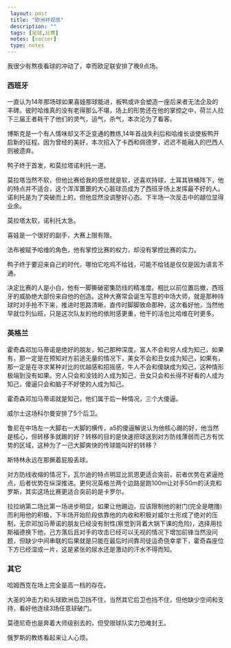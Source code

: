 ```yaml
---
 layout: post
 title: "欧洲杯观感"
 description: ""
 tags: [足球,比赛]
 notes: [soccer]
 type: notes
---
```



我很少有熬夜看球的冲动了，幸而欧足联安排了晚9点场。

### 西班牙

一直认为14年那场球如果喜娃那球能进，板鸭或许会塑造一座后来者无法企及的丰碑。彼时哈维真的没有老得那么不堪，场上的形势还在他的掌控之中，荷兰人拉下三届王者耗干了他们的灵气，运气，杀气，本次沦为了看客。

博斯克是一个有人情味却又不乏变通的教练,14年首战失利后和哈维长谈使板鸭开启新的征程。因为曾经的美好，本次招入了卡西和佩德罗，迟迟不能融入的巴西人则被遗弃。

鸭子终于首发，和莫拉塔诺利托一道。

莫拉塔当然不软，但他比赛给我的感觉就是软，还喜欢持球，土耳其铁桶阵下，他的特点并不适合，这个浑浑噩噩的大心脏球员成为了西班牙场上发挥最不好的人。诺利托是为了突破而上的，但他显然没调整好心态。下半场一次反击中的越位显得业余。

莫拉塔太软，诺利托太急。

喜娃是一个很好的副手，大赛上限有限。

法布被赋予哈维的角色，他有掌控比赛的权力，却没有掌控比赛的实力。

鸭子终于要迎来自己的时代，哪怕它吃鸡不给钱，可能不给钱是仅仅是因为语言不通。

决定比赛的人是小白，他有一脚撕破密集防线的精准度。相比以前位置后撤，西班牙的威胁绝大部份来自他的创造。这种大赛常会诞生写意的中场大师，就是那种持球时对手抢不下来，推进时思路清晰，直传时脚脚致命那种，这次看好他，当然他早就位列仙班，只是这次队友的他的依附感更重，他干的活也比哈维在时更多。

### 英格兰

霍奇森邓加马蒂诺是绝好的朋友，知己那种深度。富人不会和穷人成为知己，如果有，那一定是在预知对方前途无量的情况下，美女不会和丑女成为知己，如果有，那一定是在寻求某种对比的优越感和招摇感，牛人不会和傻缺成为知己，这种情形极端到没有如果。穷人只会和没钱的人成为知己，丑女只会和长得不好看的人成为知己，傻逼只会和脑子不好使的人成为知己。

霍奇森邓加马蒂诺就是知己，他们属于后一种情况，三个大傻逼。

威尔士这场科尔曼安排了5个后卫。

鲁尼在中场左一大脚右一大脚的横传，a5的傻逼解说认为他核心踢的好，他当然是核心，但转移多就踢的好？转移的目的是快速把球送到对方防线薄弱而己方有优势的区域，这种为了一己大脚爽快的传球能叫好的转移？

斯特林永远在那撅着屁股丢球。

对方防线收缩的情况下，瓦尔迪的特点明显比凯恩更适合突前，前者优势在紧逼抢点，后者优势在纵深推进。更何况英格兰两个边路是跑100m让对手50m的沃克和罗斯，其实这场比赛更适合突前的是卡罗尔。

拉拉纳第二场比第一场进步明显，如果让他踢边，应该限制他的射门(完全是瞎撸)而利用他的积极，下半场开始阶段依靠他的内收和积极对威尔士形成了绝对的压制，无奈邓加马蒂诺的朋友已经没有耐性(察觉到背着大锅下课的危险)，选择用拉斯福德换下他，己方落后且对手的攻击已经可以无视的情况下增加前锋当然没问题，但缺少中间串联的后果就是只能在最后时间靠司徒运奇侥幸拿下，霍奇森座位下方已经湿成一片，这是紧张的尿水还是激动的汗水不得而知。

### 其它

哈姆西克在场上完全是高一档的存在。

大圣的冲击力和头球欧洲后卫挡不住，当然其它后卫也挡不住，但他缺少空间和支持，看好他连续3场任意球破门。

莫德尼奇也是奔着大师级别去的，但受限球队实力恐难封王。

俄罗斯的教练看起来让人心烦。
